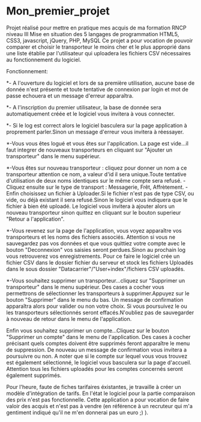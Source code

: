 # Mon_premier_projet
Projet réalisé pour mettre en pratique mes acquis de ma formation RNCP niveau III
Mise en situation des 5 langages de programmation HTML5, CSS3, javascript, jQuery, PHP, MySQL
Ce projet a pour vocation de pouvoir comparer et choisir le transporteur le moins cher et le plus approprié dans une liste établie par l'utilisateur qui uploadera les fichiers CSV nécessaires au fonctionnement du logiciel.

Fonctionnement: 

*- A l'ouverture du logiciel et lors de sa première utilisation, aucune base de donnée n'est présente et toute tentative de connexion par login et mot de passe echouera et un message d'erreur apparaîtra.

*- A l'inscription du premier utilisateur, la base de donnée sera automatiquement créée et le logiciel vous invitera à vous connecter.

*- Si le log est correct alors le logiciel basculera sur la page application à proprement parler.Sinon un message d'erreur vous invitera à réessayer.

*-Vous vous êtes logué et vous êtes sur l'application. La page est vide...il faut integrer de nouveaux transporteurs en cliquant sur "Ajouter un transporteur" dans le menu supérieur.

*-Vous êtes sur nouveau transporteur : cliquez pour donner un nom a ce transporteur attention ce nom, a valeur d'id il sera unique.Toute tentative d'utilisation de deux noms identiques sur le même compte sera refusé.
  -Cliquez ensuite sur le type de transport : Messagerie, Frêt, Affrètement.
  -Enfin choisissez un fichier à Uploader.Si le fichier n'est pas de type CSV, ou vide, ou déjà existant il sera refusé.Sinon le logiciel vous indiquera que le fichier à bien été uploadé. Le logiciel vous invitera à ajouter alors un nouveau transporteur sinon quittez en cliquant sur le bouton superieur "Retour a l'application".
  
  *-Vous revenez sur la page de l'application, vous voyez apparaître vos transporteurs et les noms des fichiers associés. Attention si vous ne sauvegardez pas vos données et que vous quittiez votre compte avec le bouton "Deconnexion" vos saisies seront perdues.Sinon au prochain log vous retrouverez vos enregistrements.
  Pour ce faire le logiciel crée un fichier CSV dans le dossier fichier du serveur et stock les fichiers Uploadés dans le sous dossier "Datacarrier"/"User+index"/fichiers CSV uploadés.
  
  *-Vous souhaitez supprimer un transporteur...cliquez sur "Supprimer un transporteur" dans le menu supérieur.
  Des cases a cocher vous permettrons de sélectionner les transporteurs à supprimer.Appuyez sur le bouton "Supprimer" dans le menu du bas.
  Un message de confirmation apparaîtra alors pour valider ou non votre choix.
  Si vous poursuivez le ou les transporteurs sélectionnés seront effacés.N'oubliez pas de sauvegarder à nouveau de retour dans le menu de l'application.
  
  Enfin vous souhaitez supprimer un compte...Cliquez sur le bouton "Supprimer un compte" dans le menu de l'application.
  Des cases à cocher précisant quels comptes doivent être supprimés feront apparaître le menu de suppression.
  De nouveau un message de confirmation vous invitera a poursuivre ou non.
  A noter que si le compte sur lequel vous vous trouvez est également sélectionné, le logiciel vous basculera sur la page d'accueil.
  Attention tous les fichiers uploadés pour les comptes concernés seront également supprimés.
  
  Pour l'heure, faute de fiches tarifaires éxistantes, je travaille à créer un modèle d'intégration de tarifs. En l'état le logiciel pour la partie comparaison des prix n'est pas fonctionnelle.
  Cette application a pour vocation de faire valoir des acquis et n'est pas à vendre (en référence à un recruteur qui m'a gentiment indiqué qu'il ne m'en donnerai pas un euro ;) ).
  
